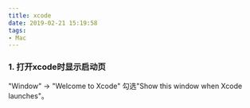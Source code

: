 ```yaml
---
title: xcode
date: 2019-02-21 15:19:58
tags:
- Mac
---
```

### 1. 打开xcode时显示启动页
"Window" -> "Welcome to Xcode"
勾选"Show this window when Xcode launches"。
<!-- more -->
